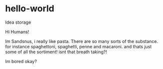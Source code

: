 # hello-world
Idea storage

Hi Humans!

Im Sandsnus, i really like pasta. There are so many sorts of the substance. for instance spaghettoni, spaghetti, penne and macaroni. and thats just some of all the sortiment! isnt that breath taking?!

Im bored okay?
